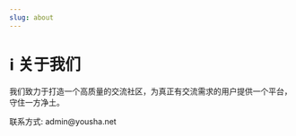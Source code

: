 ```yaml
---
slug: about
---
```


# ℹ️ 关于我们

我们致力于打造一个高质量的交流社区，为真正有交流需求的用户提供一个平台，守住一方净土。

联系方式: admin&#64;yousha.net